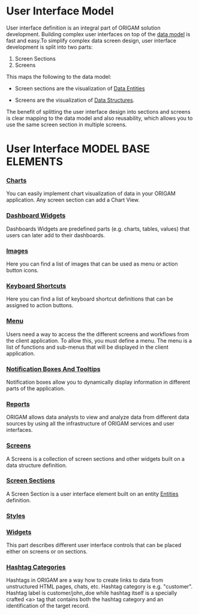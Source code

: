 # User Interface Model

User interface definition is an integral part of ORIGAM solution development. Building complex user interfaces on top of the [data model](/t/Data-Model) is fast and easy.To simplify complex data screen design, user interface development is split into two parts:

1.  Screen Sections
2.  Screens

This maps the following to the data model:

-   Screen sections are the visualization of [Data Entities](/t/Entities)

-   Screens are the visualization of [Data Structures](/t/Data-Structures).

The benefit of splitting the user interface design into sections and screens is clear mapping to the data model and also reusability, which allows you to use the same screen section in multiple screens.

# User Interface MODEL BASE ELEMENTS

### [Charts](/t/Charts)

You can easily implement chart visualization of data in your ORIGAM application. Any screen section can add a Chart View.

### [Dashboard Widgets](/t/Dashboard-Widgets)

Dashboards Widgets are predefined parts (e.g. charts, tables, values) that users can later add to their dashboards.

### [Images](/t/Images)

Here you can find a list of images that can be used as menu or action button icons.

### [Keyboard Shortcuts](/t/Keyboard-Shortcuts)

Here you can find a list of keyboard shortcut definitions that can be assigned to action buttons.

### [Menu](/t/Menu)

Users need a way to access the the different screens and workflows from the client application. To allow this, you must define a menu. The menu is a list of functions and sub-menus that will be displayed in the client application.

### [Notification Boxes And Tooltips](/t/Notification-Boxes-And-Tooltips)

Notification boxes allow you to dynamically display information in different parts of the application.

### [Reports](/t/Reports)

ORIGAM allows data analysts to view and analyze data from different data sources by using all the infrastructure of ORIGAM services and user interfaces.

### [Screens](/t/Screens)

A Screens is a collection of screen sections and other widgets built on a data structure definition.

### [Screen Sections](/t/Screen-Sections)

A Screen Section is a user interface element built on an entity [Entities](/t/Entities) definition.

### [Styles](/t/Styles)

### [Widgets](/t/Widgets)

This part describes different user interface controls that can be placed either on screens or on sections.

### [Hashtag Categories](/t/Hashtag-Categories)

Hashtags in ORIGAM are a way how to create links to data from unstructured HTML pages, chats, etc. Hashtag category is e.g. "customer". Hashtag label is customer/john_doe while hashtag itself is a specially crafted \<a\> tag that contains both the hashtag category and an identification of the target record.
